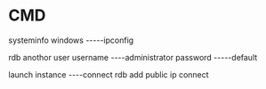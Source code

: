 # CMD
systeminfo
windows -----ipconfig

rdb anothor user
username ----administrator
password -----default

launch instance ----connect
rdb
add public ip
connect


